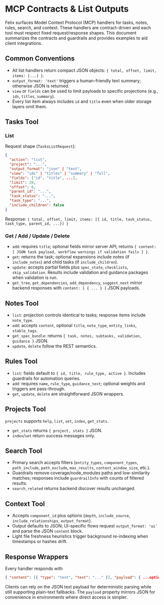 # MCP Contracts & List Outputs

Felix surfaces Model Context Protocol (MCP) handlers for tasks, notes, rules, search, and context. These handlers are contract-driven and each tool must respect fixed request/response shapes. This document summarizes the contracts and guardrails and provides examples to aid client integrations.

## Common Conventions

- All list handlers return compact JSON objects: `{ total, offset, limit, items: [...] }`.
- `output_format: 'text'` triggers a human-friendly text summary; otherwise JSON is returned.
- `view` or `fields` can be used to limit payloads to specific projections (e.g., `ids`, `titles`, `summary`).
- Every list item always includes `id` and `title` even when older storage layers omit them.

## Tasks Tool

### List

Request shape (`TasksListRequest`):
```json
{
  "action": "list",
  "project": "...",
  "output_format": "json" | "text",
  "view": "ids" | "titles" | "summary" | "full",
  "fields": ["id", "title", ...],
  "limit": 20,
  "offset": 0,
  "parent_id": "...",
  "task_status": "...",
  "task_type": "...",
  "include_children": false
}
```

Response: `{ total, offset, limit, items: [{ id, title, task_status, task_type, parent_id, ...}] }`

### Get / Add / Update / Delete

- `add`: requires `title`; optional fields mirror server API; returns `{ content: [ JSON task payload, workflow warnings if validation fails ] }`.
- `get`: returns the task; optional expansions include notes (if `include_notes`) and child tasks (if `include_children`).
- `update`: accepts partial fields plus `spec_state`, `checklists`, `skip_validation`. Results include validation and guidance packages when validation is run.
- `get_tree`, `get_dependencies`, `add_dependency`, `suggest_next` mirror backend responses with `content: [ { ... } ]` JSON payloads.

## Notes Tool

- `list`: projection controls identical to tasks; response items include `note_type`.
- `add`: accepts `content`, optional `title`, `note_type`, `entity_links`, `stable_tags`.
- `get_spec_bundle`: returns `{ task, notes, subtasks, validation, guidance }` JSON.
- `update`, `delete` follow the REST semantics.

## Rules Tool

- `list`: fields default to `{ id, title, rule_type, active }`. Includes guardrails for automation queries.
- `add`: requires `name`, `rule_type`, `guidance_text`; optional weights and triggers are pass-through.
- `get`, `update`, `delete` are straightforward JSON wrappers.

## Projects Tool

`projects` supports `help`, `list`, `set`, `index`, `get_stats`. 

- `get_stats` returns `{ project, stats }` JSON.
- `index`/`set` return success messages only.

## Search Tool

- Primary search accepts filters (`entity_types`, `component_types`, `path_include`, `path_exclude`, `max_results`, `context_window_size`, etc.).
- Guardrails remove coverage/node_modules paths and low-similarity matches; responses include `guardrailInfo` with counts of filtered results.
- `search_related` returns backend discover results unchanged.

## Context Tool

- Accepts `component_id` plus options (`depth`, `include_source`, `include_relationships`, `output_format`).
- Output defaults to JSON; UI-specific flows request `output_format: 'ui'` and parse the JSON `content` block.
- Light file freshness heuristics trigger background re-indexing when timestamps or hashes drift.

## Response Wrappers

Every handler responds with
```json
{ "content": [{ "type": "text", "text": "..." }], "payload": { ...optional duplicated JSON... } }
```

Clients can rely on the JSON text payload for deterministic parsing while still supporting plain-text fallbacks. The `payload` property mirrors JSON for convenience in environments where direct access is simpler.


